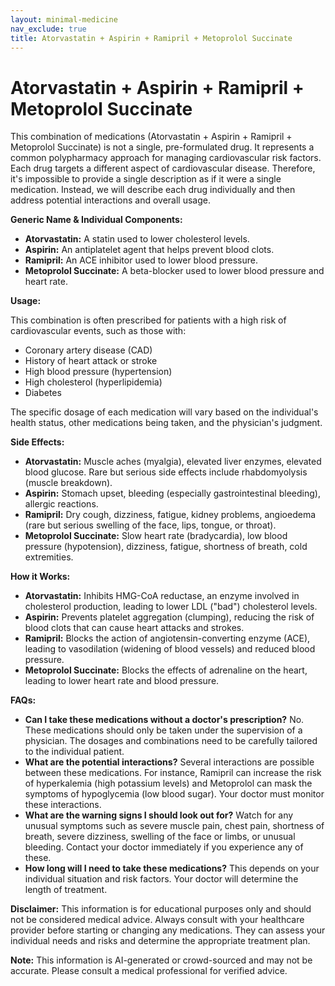 ```yaml
---
layout: minimal-medicine
nav_exclude: true
title: Atorvastatin + Aspirin + Ramipril + Metoprolol Succinate
---
```


# Atorvastatin + Aspirin + Ramipril + Metoprolol Succinate

This combination of medications (Atorvastatin + Aspirin + Ramipril + Metoprolol Succinate) is not a single, pre-formulated drug.  It represents a common polypharmacy approach for managing cardiovascular risk factors.  Each drug targets a different aspect of cardiovascular disease.  Therefore, it's impossible to provide a single description as if it were a single medication. Instead, we will describe each drug individually and then address potential interactions and overall usage.

**Generic Name & Individual Components:**

* **Atorvastatin:**  A statin used to lower cholesterol levels.
* **Aspirin:** An antiplatelet agent that helps prevent blood clots.
* **Ramipril:** An ACE inhibitor used to lower blood pressure.
* **Metoprolol Succinate:** A beta-blocker used to lower blood pressure and heart rate.

**Usage:**

This combination is often prescribed for patients with a high risk of cardiovascular events, such as those with:

* Coronary artery disease (CAD)
* History of heart attack or stroke
* High blood pressure (hypertension)
* High cholesterol (hyperlipidemia)
* Diabetes

The specific dosage of each medication will vary based on the individual's health status, other medications being taken, and the physician's judgment.

**Side Effects:**

* **Atorvastatin:** Muscle aches (myalgia), elevated liver enzymes, elevated blood glucose.  Rare but serious side effects include rhabdomyolysis (muscle breakdown).
* **Aspirin:** Stomach upset, bleeding (especially gastrointestinal bleeding), allergic reactions.
* **Ramipril:** Dry cough, dizziness, fatigue, kidney problems, angioedema (rare but serious swelling of the face, lips, tongue, or throat).
* **Metoprolol Succinate:** Slow heart rate (bradycardia), low blood pressure (hypotension), dizziness, fatigue, shortness of breath, cold extremities.


**How it Works:**

* **Atorvastatin:** Inhibits HMG-CoA reductase, an enzyme involved in cholesterol production, leading to lower LDL ("bad") cholesterol levels.
* **Aspirin:** Prevents platelet aggregation (clumping), reducing the risk of blood clots that can cause heart attacks and strokes.
* **Ramipril:** Blocks the action of angiotensin-converting enzyme (ACE), leading to vasodilation (widening of blood vessels) and reduced blood pressure.
* **Metoprolol Succinate:** Blocks the effects of adrenaline on the heart, leading to lower heart rate and blood pressure.


**FAQs:**

* **Can I take these medications without a doctor's prescription?** No.  These medications should only be taken under the supervision of a physician.  The dosages and combinations need to be carefully tailored to the individual patient.
* **What are the potential interactions?**  Several interactions are possible between these medications.  For instance, Ramipril can increase the risk of hyperkalemia (high potassium levels) and Metoprolol can mask the symptoms of hypoglycemia (low blood sugar).  Your doctor must monitor these interactions.
* **What are the warning signs I should look out for?**  Watch for any unusual symptoms such as severe muscle pain, chest pain, shortness of breath, severe dizziness, swelling of the face or limbs, or unusual bleeding.  Contact your doctor immediately if you experience any of these.
* **How long will I need to take these medications?** This depends on your individual situation and risk factors.  Your doctor will determine the length of treatment.


**Disclaimer:** This information is for educational purposes only and should not be considered medical advice.  Always consult with your healthcare provider before starting or changing any medications.  They can assess your individual needs and risks and determine the appropriate treatment plan.


**Note:** This information is AI-generated or crowd-sourced and may not be accurate. Please consult a medical professional for verified advice.